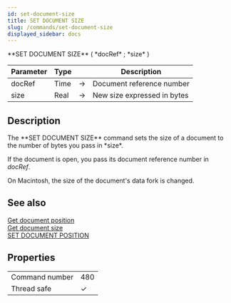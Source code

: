 ```yaml
---
id: set-document-size
title: SET DOCUMENT SIZE
slug: /commands/set-document-size
displayed_sidebar: docs
---
```


<!--REF #_command_.SET DOCUMENT SIZE.Syntax-->**SET DOCUMENT SIZE** ( *docRef* ; *size* )<!-- END REF-->
<!--REF #_command_.SET DOCUMENT SIZE.Params-->
| Parameter | Type |  | Description |
| --- | --- | --- | --- |
| docRef | Time | &#8594;  | Document reference number |
| size | Real | &#8594;  | New size expressed in bytes |

<!-- END REF-->

## Description 

<!--REF #_command_.SET DOCUMENT SIZE.Summary-->The **SET DOCUMENT SIZE** command sets the size of a document to the number of bytes you pass in *size*.<!-- END REF--> 

If the document is open, you pass its document reference number in *docRef*.

On Macintosh, the size of the document's data fork is changed.

## See also 

[Get document position](get-document-position.md)  
[Get document size](get-document-size.md)  
[SET DOCUMENT POSITION](set-document-position.md)  

## Properties

|  |  |
| --- | --- |
| Command number | 480 |
| Thread safe | &check; |



